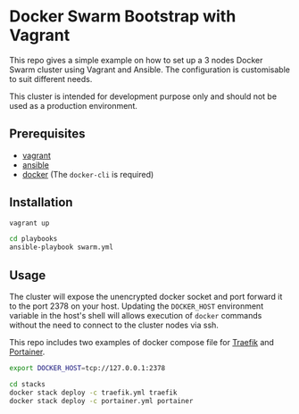 # Docker Swarm Bootstrap with Vagrant

This repo gives a simple example on how to set up a 3 nodes Docker Swarm cluster using Vagrant and Ansible.
The configuration is customisable to suit different needs.

This cluster is intended for development purpose only and should not be used as a production environment.

## Prerequisites

- [vagrant](https://www.vagrantup.com/docs/installation)
- [ansible](https://docs.ansible.com/ansible/latest/installation_guide/index.html)
- [docker](https://docs.docker.com/engine/install/) (The `docker-cli` is required)

## Installation

```sh
vagrant up

cd playbooks
ansible-playbook swarm.yml
```

## Usage

The cluster will expose the unencrypted docker socket and port forward it to the port 2378 on your host.
Updating the `DOCKER_HOST` environment variable in the host's shell will allows execution of `docker` commands without the need to connect to the cluster nodes via ssh.

This repo includes two examples of docker compose file for [Traefik](https://github.com/traefik/traefik) and [Portainer](https://github.com/portainer/portainer).

```sh
export DOCKER_HOST=tcp://127.0.0.1:2378

cd stacks
docker stack deploy -c traefik.yml traefik
docker stack deploy -c portainer.yml portainer
```
